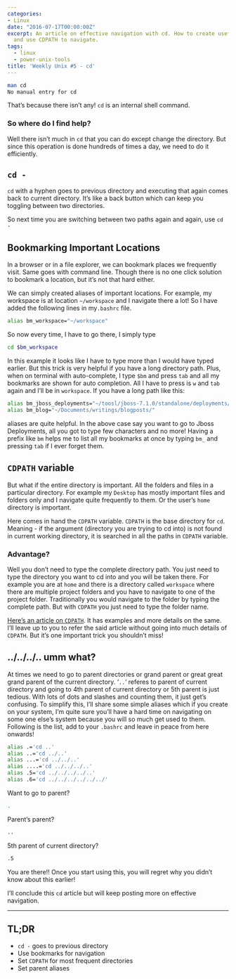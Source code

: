 ```yaml
---
categories:
- Linux
date: "2016-07-17T00:00:00Z"
excerpt: An article on effective navigation with cd. How to create useful aliases
  and use CDPATH to navigate.
tags:
  - linux
  - power-unix-tools
title: 'Weekly Unix #5 - cd'
---
```

```bash
man cd
No manual entry for cd
```
That’s because there isn’t any! `cd` is an internal shell command.
### So where do I find help?
Well there isn’t much in `cd` that you can do except change the directory. But since this operation is done hundreds of times a day, we need to do it efficiently.

## `cd -`
`cd` with a hyphen goes to previous directory and executing that again comes back to current directory. It’s like a back button which can keep you toggling between two directories.

So next time you are switching between two paths again and again, use `cd -`

## Bookmarking Important Locations
In a browser or in a file explorer, we can bookmark places we frequently visit. Same goes with command line. Though there is no one click solution to bookmark a location, but it’s not that hard either.

We can simply created aliases of important locations. For example, my workspace is at location `~/workspace` and I navigate there a lot! So I have added the following lines in my`.bashrc` file.

```bash
alias bm_workspace="~/workspace"
```
So now every time, I have to go there, I simply type
```bash
cd $bm_workspace
```
In this example it looks like I have to type more than I would have typed earlier. But this trick is very helpful if you have a long directory path. Plus, when on terminal with auto-complete, I type `$bm` and press `tab` and all my bookmarks are shown for auto completion. All I have to press is `w` and `tab` again and I’ll be in `workspace`. If you have a long path like this:

```bash
alias bm_jboss_deployments="~/toosl/jboss-7.1.0/standalone/deployments/"
alias bm_blog="~/Documents/writings/blogposts/"
```
aliases are quite helpful. In the above case say you want to go to Jboss Deployments, all you got to type few characters and no more!
Having a prefix like `bm` helps me to list all my bookmarks at once by typing `bm_` and pressing `tab` if I ever forget them.


## `CDPATH` variable

But what if the entire directory is important. All the folders and files in a particular directory. For example my `Desktop` has mostly important files and folders only and I navigate quite frequently to them. Or the user’s `home` directory is important.

Here comes in hand the `CDPATH` variable. `CDPATH` is the base directory for `cd`. Meaning - if the argument (directory you are trying to cd into) is not found in current working directory, it is searched in all the paths in `CDPATH` variable.
### Advantage?
Well you don’t need to type the complete directory path. You just need to type the directory you want to cd into and you will be taken there. 
For example you are at `home` and there is a directory called `workspace` where there are multiple project folders and you have to navigate to one of the project folder. Traditionally you would navigate to the folder by typing the complete path. But with `CDPATH` you just need to type the folder name.

[Here’s an article on `CDPATH`](http://sureshsarda.in/2016/07/13/cdpath). It has examples and more details on the same. I’ll leave up to you to refer the said article without going into much details of `CDPATH`. But it’s one important trick you shouldn’t miss!

## ../../../.. umm what?
At times we need to go to parent directories or grand parent or great great grand parent of the current directory. ‘`..`‘ referes to parent of current directory and going to 4th parent of current directory or 5th parent is just tedious. With lots of dots and slashes and counting them, it just get’s confusing. To simplify this, I’ll share some simple aliases which if you create on your system, I’m quite sure you’ll have a hard time on navigating on some one else’s system because you will so much get used to them.
Following is the list, add to your `.bashrc` and leave in peace from here onwards!

```bash
alias .='cd ..'
alias ..='cd ../..'
alias ...='cd ../../..'
alias ....='cd ../../../..'
alias .5='cd ../../../../..'
alias .6='cd ../../../../../../'
```
Want to go to parent?
```bash
.
```
Parent’s parent?
```bash
..
```
5th parent of current directory?
```bash
.5
```
You are there!!
Once you start using this, you will regret why you didn’t know about this earlier!

I’ll conclude this `cd` article but will keep posting more on effective navigation.

---
## TL;DR</h2>
- `cd -` goes to previous directory
- Use bookmarks for navigation
- Set `CDPATH` for most frequent directories
- Set parent aliases

